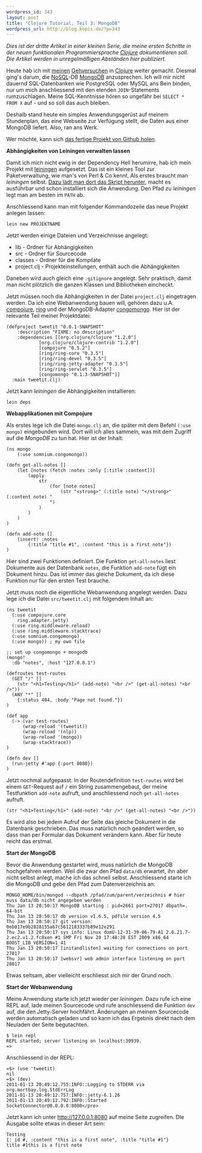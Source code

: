 ```yaml
--- 
wordpress_id: 343
layout: post
title: "Clojure Tutorial, Teil 3: MongoDB"
wordpress_url: http://blog.kopis.de/?p=343
---
```

*Dies ist der dritte Artikel in einer kleinen Serie, die meine ersten Schritte in der neuen funktionalen Programmiersprache <a href="http://clojure.org/">Clojure</a> dokumentieren soll. Die Artikel werden in unregelmäßigen Abständen hier publiziert.*

Heute hab ich mit <a href="http://blog.kopis.de/2010/11/30/clojure-tutorial-teil-1/">meinen</a> <a href="http://blog.kopis.de/2010/12/03/clojure-tutorial-teil-2-namespaces/">Gehversuchen</a> in <a href="http://clojure.org/">Clojure</a> weiter gemacht. Diesmal ging's darum, die <a href="http://de.wikipedia.org/wiki/NoSQL">NoSQL</a>-DB <a href="http://www.mongodb.org/">MongoDB</a> anzusprechen. Ich will mir nicht dauernd SQL-Datenbanken wie PostgreSQL oder MySQL ans Bein binden, nur um mich anschliessend mit den elenden `JOIN`-Statements rumzuschlagen. Meine SQL-Kenntnisse hören so ungefähr bei `SELECT * FROM X` auf - und so soll das auch bleiben.

Deshalb stand heute ein simples Anwendungsgerüst auf meinem Stundenplan, das eine Webseite zur Verfügung stellt, die Daten aus einer MongoDB liefert. Also, ran ans Werk.

Wer möchte, kann sich <a href="https://github.com/MoriTanosuke/TweetIt">das fertige Projekt von Github holen</a>.

<!--more-->

**Abhängigkeiten von Leiningen verwalten lassen**

Damit ich mich nicht ewig in der Dependency Hell herumirre, hab ich mein Projekt mit <a href="https://github.com/technomancy/leiningen">leiningen</a> aufgesetzt. Das ist ein kleines Tool zur Paketverwaltung, wie man's von Perl & Co kennt. Als erstes braucht man *leiningen* selbst. <a href="https://github.com/technomancy/leiningen/blob/master/README.md">Dazu lädt man dort das Skript herunter</a>, macht es ausführbar und schon installiert sich die Anwendung. Den Pfad zu *leiningen* legt man am besten im `PATH` ab.

Anschliessend kann man mit folgender Kommandozeile das neue Projekt anlegen lassen:

    lein new PROJEKTNAME

Jetzt werden einige Dateien und Verzeichnisse angelegt:

- lib - Ordner für Abhängigkeiten
- src - Ordner für Sourcecode
- classes - Ordner für die Kompilate
- project.clj - Projekteinstellungen, enthält auch die Abhängigkeiten

Daneben wird auch gleich eine `.gitignore` angelegt. Sehr praktisch, damit man nicht plötzlich die ganzen Klassen und Bibliotheken eincheckt.

Jetzt müssen noch die Abhängigkeiten in der Datei `project.clj` eingetragen werden. Da ich eine Webanwendung bauen will, gehören dazu u.A. <a href="https://github.com/weavejester/compojure">compojure</a>, <a href="https://github.com/mmcgrana/ring">ring</a> und der MongoDB-Adapter <a href="https://github.com/somnium/congomongo">congomongo</a>. Hier ist der relevante Teil meiner Projektdatei:

    (defproject tweetit "0.0.1-SNAPSHOT"
        :description "FIXME: no description"
        :dependencies [[org.clojure/clojure "1.2.0"]
                [org.clojure/clojure-contrib "1.2.0"]
                [compojure "0.5.2"]
                [ring/ring-core "0.3.5"]
                [ring/ring-devel "0.3.5"]
                [ring/ring-jetty-adapter "0.3.5"]
                [ring/ring-servlet "0.3.5"]
                [congomongo "0.1.3-SNAPSHOT"]]
      :main tweetit.clj)
  
Jetzt kann *leiningen* die Abhängigkeiten installieren:

    lein deps

**Webapplikationen mit Compojure**

Als erstes lege ich die Datei `mongo.clj` an, die später mit dem Befehl `(:use mongo)` eingebunden wird. Dort will ich alles sammeln, was mit dem Zugriff auf die *MongoDB* zu tun hat. Hier ist der Inhalt:

    (ns mongo
        (:use somnium.congomongo))
    
    (defn get-all-notes []
        (let [notes (fetch :notes :only [:title :content])]
            (apply
                str
                    (for [note notes]
                        (str "<strong>" (:title note) "</strong>" (:content note) "
                    ")
                )
            )
        )
    )
    
    (defn add-note []
        (insert! :notes
            {:title "title #1", :content "this is a first note"})
    )

Hier sind zwei Funktionen definiert. Die Funktion `get-all-notes` liest Dokumente aus der Datenbank `notes`, die Funktion `add-note` fügt ein Dokument hinzu. Das ist immer das gleiche Dokument, da ich diese Funktion nur für den ersten Test brauche.

Jetzt muss noch die eigentliche Webanwendung angelegt werden. Dazu lege ich die Datei `src/tweetit.clj` mit folgendem Inhalt an:

    (ns tweetit
      (:use compojure.core
    	ring.adapter.jetty)
      (:use ring.middleware.reload)
      (:use ring.middleware.stacktrace)
      (:use somnium.congomongo)
      (:use mongo)) ; my own file
    
    ;; set up congomongo + mongodb
    (mongo!
      :db "notes", :host "127.0.0.1")
    
    (defroutes test-routes
      (GET "/" []
        (str "<h1>Testing</h1>" (add-note) "<br />" (get-all-notes) "<br />"))
      (ANY "*" []
        {:status 404, :body "Page not found."})
    )
    
    (def app
      (-> (var test-routes)
          (wrap-reload '(tweetit))
          (wrap-reload '(nlp))
          (wrap-reload '(mongo))
          (wrap-stacktrace))
    )
    
    (defn dev []
      (run-jetty #'app {:port 8080})
    )

Jetzt nochmal aufgepasst: In der Routendefinition `test-routes` wird bei einem `GET`-Request auf `/` ein String zusammengebaut, der meine Testfunktion `add-note` aufruft, und anschliessend noch `get-all-notes` aufruft.

    (str "<h1>Testing</h1>" (add-note) "<br />" (get-all-notes) "<br />"))
    
Es wird also bei jedem Aufruf der Seite das gleiche Dokument in die Datenbank geschrieben. Das muss natürlich noch geändert werden, so dass man per Formular das Dokument verändern kann. Aber für heute reicht das erstmal.

**Start der MongoDB**

Bevor die Anwendung gestartet wird, muss natürlich die MongoDB hochgefahren werden. Weil die zwar den Pfad `data/db` erwartet, ihn aber nicht selbst anlegt, mache ich das schnell selbst. Anschliessend starte ich die MongoDB und gebe den Pfad zum Datenverzeichnis an:

    MONGO_HOME/bin/mongod --dbpath /pfad/zum/parent/verzeichnis # hier muss data/db nicht angegeben werden
    Thu Jan 13 20:50:17 MongoDB starting : pid=2661 port=27017 dbpath=. 64-bit
    Thu Jan 13 20:50:17 db version v1.6.5, pdfile version 4.5
    Thu Jan 13 20:50:17 git version: 0eb017e9b2828155a67c5612183337b89e12e291
    Thu Jan 13 20:50:17 sys info: Linux domU-12-31-39-06-79-A1 2.6.21.7-2.ec2.v1.2.fc8xen #1 SMP Fri Nov 20 17:48:28 EST 2009 x86_64 BOOST_LIB_VERSION=1_41
    Thu Jan 13 20:50:17 [initandlisten] waiting for connections on port 27017
    Thu Jan 13 20:50:17 [websvr] web admin interface listening on port 28017

Etwas seltsam, aber vielleicht erschliesst sich mir der Grund noch.

**Start der Webanwendung**

Meine Anwendung starte ich jetzt wieder per *leiningen*. Dazu rufe ich eine REPL auf, lade meinen Sourcecode und rufe anschliessend die Funktion `dev` auf, die den Jetty-Server hochfährt. Änderungen an meinem Sourcecode werden automatisch geladen und so kann ich das Ergebnis direkt nach dem Neuladen der Seite begutachten.

    $ lein repl
    REPL started; server listening on localhost:30939.
    =>

Anschliessend in der REPL:

    =$> (use 'tweetit)
    nil
    =$> (dev)
    2011-01-13 20:49:12.755:INFO::Logging to STDERR via org.mortbay.log.StdErrLog
    2011-01-13 20:49:12.757:INFO::jetty-6.1.26
    2011-01-13 20:49:12.792:INFO::Started SocketConnector@0.0.0.0:8080</pre>

Jetzt kann ich unter http://127.0.0.1:8080 auf meine Seite zugreifen. DIe Ausgabe sollte etwas in dieser Art sein:

    Testing
    {:_id #, :content "this is a first note", :title "title #1"}
    title #1this is a first note
